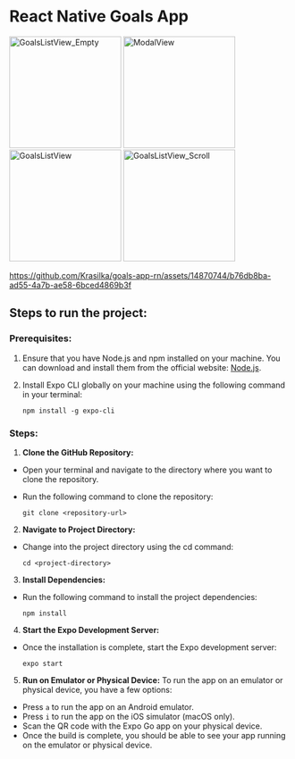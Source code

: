 
# React Native Goals App

<img src="https://github.com/Krasilka/goals-app-rn/assets/14870744/dd264483-68b1-441c-b770-1aab4b190125" alt="GoalsListView_Empty" width="200">
<img src="https://github.com/Krasilka/goals-app-rn/assets/14870744/0daae003-5a0c-4f35-88ff-9f129121a8f7" alt="ModalView" width="200">
<img src="https://github.com/Krasilka/goals-app-rn/assets/14870744/4a359d11-404e-41b8-9fa9-c3b0393d83e2" alt="GoalsListView" width="200">
<img src="https://github.com/Krasilka/goals-app-rn/assets/14870744/97b414f4-9ca0-48b5-987d-bf0dad663c5b" alt="GoalsListView_Scroll" width="200">

https://github.com/Krasilka/goals-app-rn/assets/14870744/b76db8ba-ad55-4a7b-ae58-6bced4869b3f

## Steps to run the project:

### Prerequisites:

1. Ensure that you have Node.js and npm installed on your machine. You can download and install them from the official website: [Node.js](https://nodejs.org/en).
2. Install Expo CLI globally on your machine using the following command in your terminal:
   
   ```
   npm install -g expo-cli
   ```

### Steps:

1. **Clone the GitHub Repository:**
  * Open your terminal and navigate to the directory where you want to clone the repository.
  * Run the following command to clone the repository:
    
    ```
    git clone <repository-url>
    ```
2. **Navigate to Project Directory:**
  * Change into the project directory using the cd command:
    
    ```
    cd <project-directory>
    ```
3. **Install Dependencies:**
  * Run the following command to install the project dependencies:
    
    ```
    npm install
    ```
4. **Start the Expo Development Server:**
  * Once the installation is complete, start the Expo development server:
    
    ```
    expo start
    ```
5. **Run on Emulator or Physical Device:**
  To run the app on an emulator or physical device, you have a few options:
  * Press `a` to run the app on an Android emulator.
  * Press `i` to run the app on the iOS simulator (macOS only).
  * Scan the QR code with the Expo Go app on your physical device.
  * Once the build is complete, you should be able to see your app running on the emulator or physical device.



